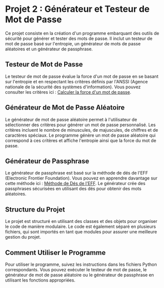 # Projet 2 : Générateur et Testeur de Mot de Passe

Ce projet consiste en la création d'un programme embarquant des outils de sécurité pour générer et tester des mots de passe. Il inclut un testeur de mot de passe basé sur l'entropie, un générateur de mots de passe aléatoires et un générateur de passphrase.

## Testeur de Mot de Passe

Le testeur de mot de passe évalue la force d'un mot de passe en se basant sur l'entropie et en respectant les critères définis par l'ANSSI (Agence nationale de la sécurité des systèmes d'information). Vous pouvez consulter les critères ici : [Calculer la force d'un mot de passe](https://www.ssi.gouv.fr/administration/precautionselementaires/calculer-la-force-dun-mot-de-passe/).

## Générateur de Mot de Passe Aléatoire

Le générateur de mot de passe aléatoire permet à l'utilisateur de sélectionner des critères pour générer un mot de passe personnalisé. Les critères incluent le nombre de minuscules, de majuscules, de chiffres et de caractères spéciaux. Le programme génère un mot de passe aléatoire qui correspond à ces critères et affiche l'entropie ainsi que la force du mot de passe.

## Générateur de Passphrase

Le générateur de passphrase est basé sur la méthode de dés de l'EFF (Electronic Frontier Foundation). Vous pouvez en apprendre davantage sur cette méthode ici : [Méthode de Dés de l'EFF](https://www.eff.org/fr/dice). Le générateur crée des passphrases sécurisées en utilisant des dés pour obtenir des mots aléatoires.

## Structure du Projet

Le projet est structuré en utilisant des classes et des objets pour organiser le code de manière modulaire. Le code est également séparé en plusieurs fichiers, qui sont importés en tant que modules pour assurer une meilleure gestion du projet.

## Comment Utiliser le Programme

Pour utiliser le programme, suivez les instructions dans les fichiers Python correspondants. Vous pouvez exécuter le testeur de mot de passe, le générateur de mot de passe aléatoire ou le générateur de passphrase en utilisant les fonctions appropriées.